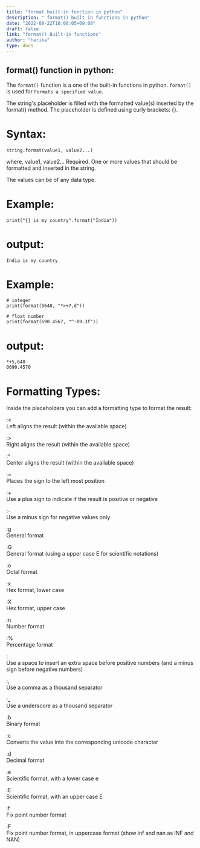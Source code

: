 ```yaml
---
title: "format built-in function in python"
description: " format() built in functions in python"
date: "2022-08-22T10:00:05+09:00"
draft: false
link: "format() Built-in functions"
author: "harika"
type: docs
---
```


## format() function in python:
The `format()` function is a one of the built-in functions in python.
`format()` is used for `Formats a specified value`.

The string's placeholder is filled with the formatted value(s) inserted by the format() method. 
The placeholder is defined using curly brackets: {}.


# Syntax:
```
string.format(value1, value2...) 
```
where,
value1, value2... 	Required. One or more values that should be formatted and inserted in the string.

The values can be of any data type.

# Example:
```
print("{} is my country".format("India"))
```
# output:
```
India is my country
```
# Example:
```
# integer 
print(format(5648, "*>+7,d"))

# float number
print(format(690.4567, "^-09.3f"))
```
# output:
```
*+5,648
0690.4570
```

# Formatting Types:

Inside the placeholders you can add a formatting type to format the result:

:< 	
Left aligns the result (within the available space)

:> 	
Right aligns the result (within the available space)

:^ 	
Center aligns the result (within the available space)

:= 	
Places the sign to the left most position

:+ 	
Use a plus sign to indicate if the result is positive or negative

:- 	
Use a minus sign for negative values only

:g 		
General format

:G 		
General format (using a upper case E for scientific notations)

:o 	
Octal format

:x 	
Hex format, lower case

:X 	
Hex format, upper case

:n 		
Number format

:% 	
Percentage format

:  	
Use a space to insert an extra space before positive numbers (and a minus sign before negative numbers)

:, 	
Use a comma as a thousand separator

:_ 	
Use a underscore as a thousand separator

:b 	
Binary format

:c 		
Converts the value into the corresponding unicode character

:d 	
Decimal format

:e 	
Scientific format, with a lower case e

:E 	
Scientific format, with an upper case E

:f 	
Fix point number format

:F 	
Fix point number format, in uppercase format (show inf and nan as INF and NAN)


